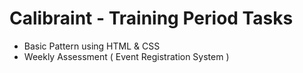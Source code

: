 # Calibraint - Training Period Tasks

- Basic Pattern using HTML & CSS
- Weekly Assessment ( Event Registration System )
